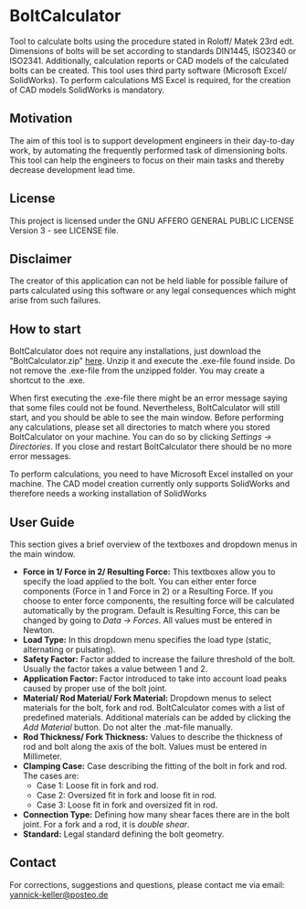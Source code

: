 # BoltCalculator
Tool to calculate bolts using the procedure stated in Roloff/ Matek 23rd edt. Dimensions of bolts will be set according to standards DIN1445, ISO2340 or ISO2341. Additionally, calculation reports or CAD models of the calculated bolts can be created. This tool uses third party software (Microsoft Excel/ SolidWorks). To perform calculations MS Excel is required, for the creation of CAD models SolidWorks is mandatory.

## Motivation
The aim of this tool is to support development engineers in their day-to-day work, by automating the frequently performed task of dimensioning bolts. This tool can help the engineers to focus on their main tasks and thereby decrease development lead time.

## License
This project is licensed under the GNU AFFERO GENERAL PUBLIC LICENSE Version 3 - see LICENSE file.

## Disclaimer
The creator of this application can not be held liable for possible failure of parts calculated using this software or any legal consequences which might arise from such failures. 

## How to start
BoltCalculator does not require any installations, just download the "BoltCalculator.zip" [here](https://github.com/yanke97/Bolt_Calculator/releases/tag/v1.1). Unzip it and execute the .exe-file found inside. Do not remove the .exe-file from the unzipped folder. You may create a shortcut to the .exe.

When first executing the .exe-file there might be an error message saying that some files could not be found. Nevertheless, BoltCalculator will still start, and you should be able to see the main window. Before performing any calculations, please set all directories to match where you stored BoltCalculator on your machine. You can do so by clicking *Settings → Directories*. If you close and restart BoltCalculator there should be no more error messages.

To perform calculations, you need to have Microsoft Excel installed on your machine. The CAD model creation currently only supports SolidWorks and therefore needs a working installation of SolidWorks

## User Guide
This section gives a brief overview of the textboxes and dropdown menus in the main window.

* **Force in 1/ Force in 2/ Resulting Force:** This textboxes allow you to specify the load applied to the bolt. You can either enter force components (Force in 1 and Force in 2) or a Resulting Force. If you choose to enter force components, the resulting force will be calculated automatically by the program. Default is Resulting Force, this can be changed by going to *Data → Forces*. All values must be entered in Newton.
* **Load Type:** In this dropdown menu specifies the load type (static, alternating or pulsating).
* **Safety Factor:** Factor added to increase the failure threshold of the bolt. Usually the factor takes a value between 1 and 2.
* **Application Factor:** Factor introduced to take into account load peaks caused by proper use of the bolt joint.
* **Material/ Rod Material/ Fork Material:** Dropdown menus to select materials for the bolt, fork and rod. BoltCalculator comes with a list of predefined materials. Additional materials can be added by clicking the *Add Material* button. Do not alter the .mat-file manually.
* **Rod Thickness/ Fork Thickness:** Values to describe the thickness of rod and bolt along the axis of the bolt. Values must be entered in Millimeter.
* **Clamping Case:** Case describing the fitting of the bolt in fork and rod. The cases are:
    * Case 1: Loose fit in fork and rod.
    * Case 2: Oversized fit in fork and loose fit in rod.
    * Case 3: Loose fit in fork and oversized fit in rod.
* **Connection Type:** Defining how many shear faces there are in the bolt joint. For a fork and a rod, it is *double shear*.
* **Standard:** Legal standard defining the bolt geometry.

## Contact
For corrections, suggestions and questions, please contact me via email: yannick-keller@posteo.de
